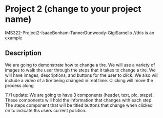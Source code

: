# Project 2 (change to your project name)
IMS322-Project2-IsaacBonham-TannerDunwoody-GigiSarnello //this is an example
## Description
We are going to demonstrate how to change a tire. We will use a variety of images
to walk the user through the steps that it takes to change a tire. We will have images, descriptions,
and buttons for the user to click. We also will include a video of a tire being changed in real time.
Clicking will move the process along

11/1 update: We are going to have 3 components (header, text, pic, steps). These components will hold the information that changes with each step. The steps component that will be titled buttons that change when clicked on to indicate ths users current position. 